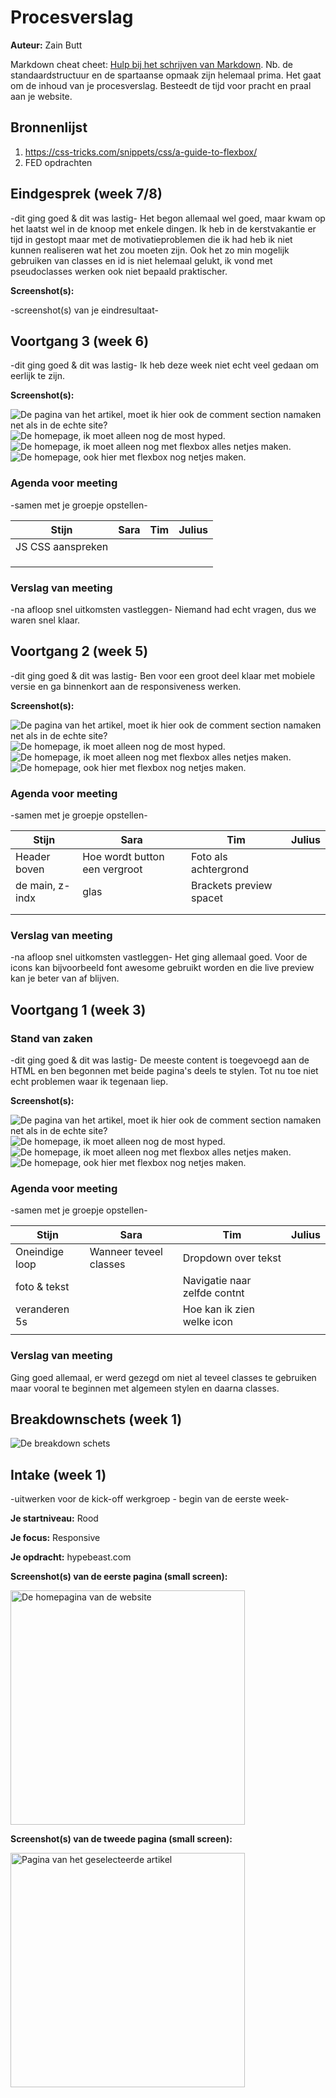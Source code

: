 # Procesverslag
**Auteur:** Zain Butt

Markdown cheat cheet: [Hulp bij het schrijven van Markdown](https://github.com/adam-p/markdown-here/wiki/Markdown-Cheatsheet). Nb. de standaardstructuur en de spartaanse opmaak zijn helemaal prima. Het gaat om de inhoud van je procesverslag. Besteedt de tijd voor pracht en praal aan je website.



## Bronnenlijst
1. https://css-tricks.com/snippets/css/a-guide-to-flexbox/
2. FED opdrachten


## Eindgesprek (week 7/8)

-dit ging goed & dit was lastig-
Het begon allemaal wel goed, maar kwam op het laatst wel in de knoop met enkele dingen. Ik heb in de kerstvakantie er tijd in gestopt maar met de motivatieproblemen die ik had heb ik niet kunnen realiseren wat het zou moeten zijn. Ook het zo min mogelijk gebruiken van classes en id is niet helemaal gelukt, ik vond met pseudoclasses werken ook niet bepaald praktischer.

**Screenshot(s):**

-screenshot(s) van je eindresultaat-



## Voortgang 3 (week 6)

-dit ging goed & dit was lastig-
Ik heb deze week niet echt veel gedaan om eerlijk te zijn.

**Screenshot(s):**

![De pagina van het artikel, moet ik hier ook de comment section namaken net als in de echte site?](images/proces1foto1.png)
![De homepage, ik moet alleen nog de most hyped.](images/proces1foto1.png)
![De homepage, ik moet alleen nog met flexbox alles netjes maken.](images/proces1foto1.png)
![De homepage, ook hier met flexbox nog netjes maken.](images/proces1foto1.png)


### Agenda voor meeting

-samen met je groepje opstellen-

| Stijn                 | Sara                           | Tim                              | Julius           |
| ---                   | ---                            | ---                              | ---              |
| JS CSS aanspreken     |                                |                                  |                  |
|                       |                                |                                  |                  |
|                       |                                |                                  |                  |
|                       |                                |                                  |                  |

### Verslag van meeting

-na afloop snel uitkomsten vastleggen-
Niemand had echt vragen, dus we waren snel klaar.


## Voortgang 2 (week 5)

-dit ging goed & dit was lastig-
Ben voor een groot deel klaar met mobiele versie en ga binnenkort aan de responsiveness werken.

**Screenshot(s):**

![De pagina van het artikel, moet ik hier ook de comment section namaken net als in de echte site?](images/proces1foto1.png)
![De homepage, ik moet alleen nog de most hyped.](images/proces1foto1.png)
![De homepage, ik moet alleen nog met flexbox alles netjes maken.](images/proces1foto1.png)
![De homepage, ook hier met flexbox nog netjes maken.](images/proces1foto1.png)

### Agenda voor meeting

-samen met je groepje opstellen-

| Stijn          | Sara                           | Tim                              | Julius           |
| ---            | ---                            | ---                              | ---              |
| Header boven   | Hoe wordt button een vergroot  | Foto als achtergrond             |                  |
| de main, z-indx| glas                           | Brackets preview spacet          |                  |
|                |                                |                                  |                  |
|                |                                |                                  |                  |

### Verslag van meeting

-na afloop snel uitkomsten vastleggen-
Het ging allemaal goed. Voor de icons kan bijvoorbeeld font awesome gebruikt worden en die live preview kan je beter van af blijven.


## Voortgang 1 (week 3)

### Stand van zaken

-dit ging goed & dit was lastig-
De meeste content is toegevoegd aan de HTML en ben begonnen met beide pagina's deels te stylen. Tot nu toe niet echt problemen waar ik tegenaan liep.

**Screenshot(s):**

![De pagina van het artikel, moet ik hier ook de comment section namaken net als in de echte site?](images/proces1foto1.png)
![De homepage, ik moet alleen nog de most hyped.](images/proces1foto1.png)
![De homepage, ik moet alleen nog met flexbox alles netjes maken.](images/proces1foto1.png)
![De homepage, ook hier met flexbox nog netjes maken.](images/proces1foto1.png)

### Agenda voor meeting

-samen met je groepje opstellen-

| Stijn             | Sara                           | Tim                              | Julius           |
| ---               | ---                            | ---                              | ---              |
| Oneindige loop    | Wanneer teveel classes         | Dropdown over tekst              |                  |
| foto & tekst      |                                | Navigatie naar zelfde contnt     |                  |
| veranderen 5s     |                                | Hoe kan ik zien welke icon       |                  |
|                   |                                |                                  |                  |

### Verslag van meeting

Ging goed allemaal, er werd gezegd om niet al teveel classes te gebruiken maar vooral te beginnen met algemeen stylen en daarna classes.

## Breakdownschets (week 1)


![De breakdown schets](/images/breakdown.png)


## Intake (week 1)
-uitwerken voor de kick-off werkgroep - begin van de eerste week-

**Je startniveau:** Rood

**Je focus:** Responsive

**Je opdracht:** hypebeast.com

**Screenshot(s) van de eerste pagina (small screen):**

<img src="images/hb_homepage.PNG" width=375px; alt="De homepagina van de website">

**Screenshot(s) van de tweede pagina (small screen):**

<img src="images/hb_artikel.PNG" width=375px; alt="Pagina van het geselecteerde artikel">
